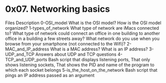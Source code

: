 # 0x07. Networking basics 
Files	              Description
0-OSI_model	          What is the OSI model? How is the OSI model organized?
1-types_of_network	  What type of network are iMacs connected to? What type of network could connect an office in one building to another office in a building a few streets away? What network do you use when you browse from your smartphone (not connected to the Wifi)?
2-MAC_and_IP_address What is a MAC address? What is an IP address?
3-UDP_and_TCP	     Answers about UDP and TCP questions
4-TCP_and_UDP_ports	 Bash script that displays listening ports, That only shows listening sockets, That shows the PID and name of the program to which each socket belongs
5-is_the_host_on_the_network	Bash script that pings an IP address passed as an argument
